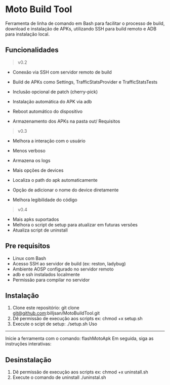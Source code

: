 Moto Build Tool
===============
Ferramenta de linha de comando em Bash para facilitar o processo de build, download
e instalação de APKs, utilizando SSH para build remoto e ADB para instalação local.

Funcionalidades	
---------------
> v0.2

- Conexão via SSH com servidor remoto de build

- Build de APKs como Settings, TrafficStatsProvider e TrafficStatsTests

- Inclusão opcional de patch (cherry-pick)

- Instalação automática do APK via adb

- Reboot automático do dispositivo

- Armazenamento dos APKs na pasta out/
  Requisitos

> v0.3

- Melhora a interação com o usuário

- Menos verboso

- Armazena os logs

- Mais opções de devices

- Localiza o path do apk automaticamente

- Opção de adicionar o nome do device diretamente

- Melhora legibilidade do código

> v0.4

- Mais apks suportados
- Melhora o script de setup para atualizar em futuras versões
- Atualiza script de uninstall

  
Pre requisitos
----------
- Linux com Bash
- Acesso SSH ao servidor de build (ex: reston, ladybug)
- Ambiente AOSP configurado no servidor remoto
- adb e ssh instalados localmente
- Permissão para compilar no servidor

Instalação
----------
1. Clone este repositório: git clone git@github.com:billjsan/MotoBuildTool.git
2. Dê permissão de execução aos scripts ex: chmod +x setup.sh
3. Execute o scipt de setup: ./setup.sh
 Uso
---
Inicie a ferramenta com o comando: flashMotoApk
Em seguida, siga as instruções interativas:

Desinstalação
-------------
1. Dê permissão de execução aos scripts ex: chmod +x uninstall.sh
2. Execute o comando de uninstall ./uninstal.sh
